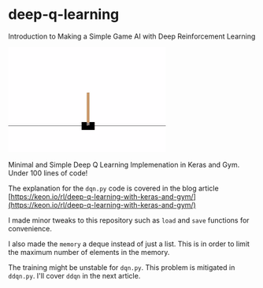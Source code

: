 # deep-q-learning

Introduction to Making a Simple Game AI with Deep Reinforcement Learning



![animation](./assets/animation.gif)

Minimal and Simple Deep Q Learning Implemenation in Keras and Gym. Under 100 lines of code!

The explanation for the `dqn.py` code is covered in the blog article
[https://keon.io/rl/deep-q-learning-with-keras-and-gym/](https://keon.io/rl/deep-q-learning-with-keras-and-gym/)


I made minor tweaks to this repository such as `load` and `save` functions for convenience.

I also made the `memory` a deque instead of just a list.
This is in order to limit the maximum number of elements in the memory.


The training might be unstable for `dqn.py`. This problem is mitigated in `ddqn.py`.
I'll cover `ddqn` in the next article.
